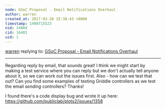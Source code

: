 ```yaml
---
node: GSoC Proposal - Email Notifications Overhaul
author: warren
created_at: 2017-03-28 15:38:43 +0000
timestamp: 1490715523
nid: 14004
cid: 16481
uid: 1
---
```




[warren](../profile/warren) replying to: [GSoC Proposal - Email Notifications Overhaul](../notes/Khamba/03-13-2017/gsoc-proposal-email-notifications-overhaul)

----
Regarding reply by email, that sounds great! I think we might start by making a test service where you can reply but we don't actually tell anyone about it, so we can work out the issues first. Also - how can we test that out? Can you find some examples of testing Griddle controllers as we test the email _sending_ controllers? Thanks!

I found there's a code display bug and wrote it up here: https://github.com/publiclab/plots2/issues/1358